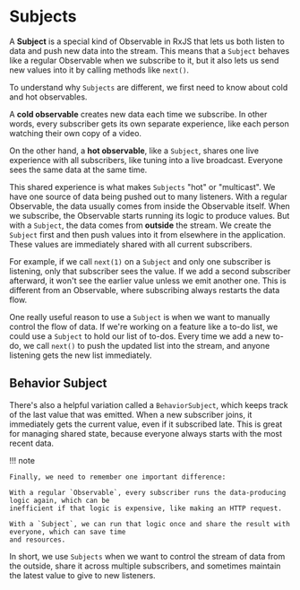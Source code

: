 # Subjects

A **Subject** is a special kind of Observable in RxJS that lets us both listen to data and push new
data into the stream.
This means that a `Subject` behaves like a regular Observable when we subscribe to it,
but it also lets us send new values into it by calling methods like `next()`.

To understand why `Subjects` are different, we first need to know about cold and hot observables.

A **cold observable** creates new data each time we subscribe.
In other words, every subscriber gets its own separate experience, like each person watching their
own copy of a video.

On the other hand, a **hot observable**, like a `Subject`, shares one live experience with all subscribers,
like tuning into a live broadcast. Everyone sees the same data at the same time.

This shared experience is what makes `Subjects` "hot" or "multicast". We have one source of data being
pushed out to many listeners.
With a regular Observable, the data usually comes from inside the Observable itself.
When we subscribe, the Observable starts running its logic to produce values.
But with a `Subject`, the data comes from **outside** the stream.
We create the `Subject` first and then push values into it from elsewhere in the application.
These values are immediately shared with all current subscribers.

For example, if we call `next(1)` on a `Subject` and only one subscriber is listening, only that
subscriber sees the value. If we add a second subscriber afterward, it won't see the earlier value
unless we emit another one.
This is different from an Observable, where subscribing always restarts the data flow.

One really useful reason to use a `Subject` is when we want to manually control the flow of data.
If we're working on a feature like a to-do list, we could use a `Subject` to hold our list of to-dos.
Every time we add a new to-do, we call `next()` to push the updated list into the stream,
and anyone listening gets the new list immediately.

## Behavior Subject

There's also a helpful variation called a `BehaviorSubject`, which keeps track of the last value
that was emitted. When a new subscriber joins, it immediately gets the current value, even if it
subscribed late. This is great for managing shared state, because everyone always starts with
the most recent data.

!!! note

    Finally, we need to remember one important difference:

    With a regular `Observable`, every subscriber runs the data-producing logic again, which can be
    inefficient if that logic is expensive, like making an HTTP request.

    With a `Subject`, we can run that logic once and share the result with everyone, which can save time
    and resources.

In short, we use `Subjects` when we want to control the stream of data from the outside,
share it across multiple subscribers, and sometimes maintain the latest value to give to new listeners.
